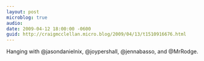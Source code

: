 ```yaml
---
layout: post
microblog: true
audio: 
date: 2009-04-12 18:00:00 -0600
guid: http://craigmcclellan.micro.blog/2009/04/13/t1510916676.html
---
```

Hanging with @jasondanielnix, @joypershall, @jennabasso, and @MrRodge.
